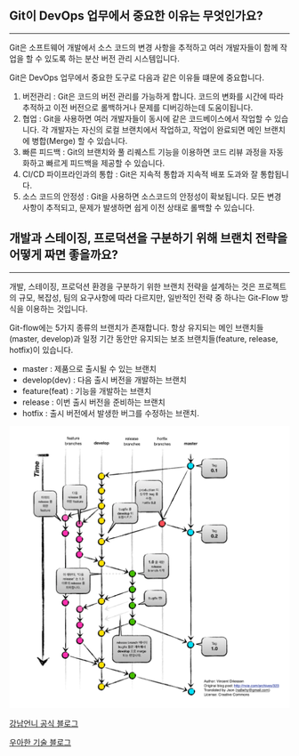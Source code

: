 ## Git이 DevOps 업무에서 중요한 이유는 무엇인가요?

---

Git은 소프트웨어 개발에서 소스 코드의 변경 사항을 추적하고 여러 개발자들이 함께 작업을 할 수 있도록 하는 분산 버전 관리 시스템입니다.

Git은 DevOps 업무에서 중요한 도구로 다음과 같은 이유들 떄문에 중요합니다.

1. 버전관리 : Git은 코드의 버전 관리를 가능하게 합니다. 코드의 변화를 시간에 따라 추적하고 이전 버전으로 롤백하거나 문제를 디버깅하는데 도움이됩니다.
2. 협업 : Git을 사용하면 여러 개발자들이 동시에 같은 코드베이스에서 작업할 수 있습니다. 각 개발자는 자신의 로컬 브랜치에서 작업하고, 작업이 완료되면 메인 브랜치에 병합(Merge) 할 수 있습니다.
3. 빠른 피드백 : Git의 브랜치와 풀 리퀘스트 기능을 이용하면 코드 리뷰 과정을 자동화하고 빠르게 피드백을 제공할 수 있습니다.
4. CI/CD 파이프라인과의 통합 : Git은 지속적 통합과 지속적 배포 도과와 잘 통합됩니다.
5. 소스 코드의 안정성 : Git을 사용하면 소스코드의 안정성이 확보됩니다. 모든 변경 사항이 추적되고, 문제가 발생하면 쉽게 이전 상태로 롤백할 수 있습니다.

## 개발과 스테이징, 프로덕션을 구분하기 위해 브랜치 전략을 어떻게 짜면 좋을까요?

---

개발, 스테이징, 프로덕션 환경을 구분하기 위한 브랜치 전략을 설계하는 것은 프로젝트의 규모, 복잡성, 팀의 요구사항에 따라 다르지만, 일반적인 전략 중 하나는 Git-Flow 방식을 이용하는 것입니다.

Git-flow에는 5가지 종류의 브랜치가 존재합니다. 항상 유지되는 메인 브랜치들(master, develop)과 일정 기간 동안만 유지되는 보조 브랜치들(feature, release, hotfix)이 있습니다.

- master : 제품으로 출시될 수 있는 브랜치
- develop(dev) : 다음 출시 버전을 개발하는 브랜치
- feature(feat) : 기능을 개발하는 브랜치
- release : 이번 출시 버전을 준비하는 브랜치
- hotfix : 출시 버전에서 발생한 버그를 수정하는 브랜치.

![git flow](image.png)

[강남언니 공식 블로그](https://blog.gangnamunni.com/post/understanding_git_flow/)

[우아한 기술 블로그](https://techblog.woowahan.com/2553/)
